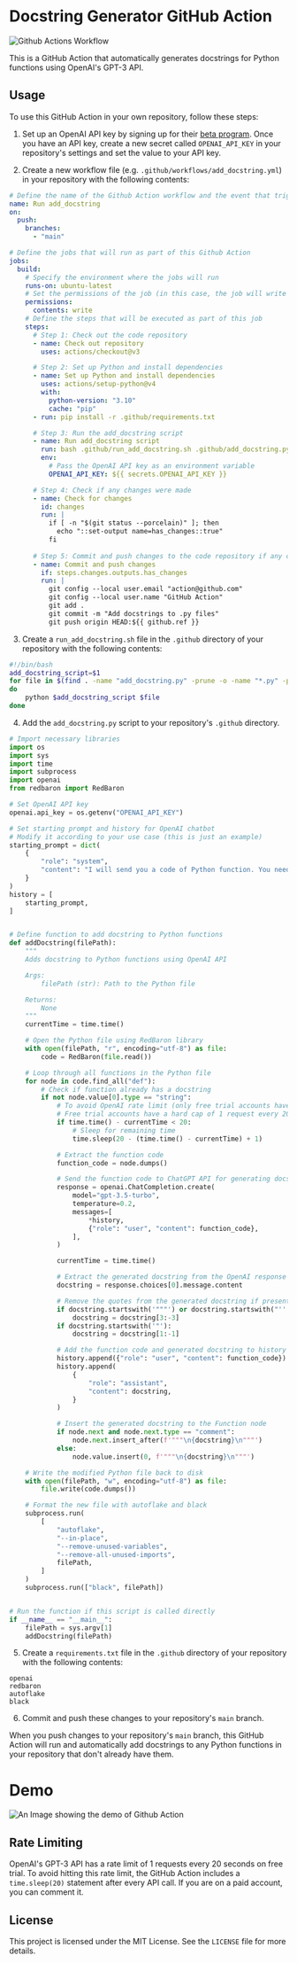 # Docstring Generator GitHub Action

![Github Actions Workflow](https://dev-to-uploads.s3.amazonaws.com/uploads/articles/byirq6owyvmgr5eypz3o.png)

This is a GitHub Action that automatically generates docstrings for Python functions using OpenAI's GPT-3 API.

## Usage

To use this GitHub Action in your own repository, follow these steps:

1.  Set up an OpenAI API key by signing up for their [beta program](https://beta.openai.com/signup/). Once you have an API key, create a new secret called `OPENAI_API_KEY` in your repository's settings and set the value to your API key.
    
2.  Create a new workflow file (e.g. `.github/workflows/add_docstring.yml`) in your repository with the following contents:

```yaml
# Define the name of the Github Action workflow and the event that triggers it
name: Run add_docstring
on:
  push:
    branches:
      - "main"

# Define the jobs that will run as part of this Github Action
jobs:
  build:
    # Specify the environment where the jobs will run
    runs-on: ubuntu-latest
    # Set the permissions of the job (in this case, the job will write to the repository, so needs write permissions)
    permissions:
      contents: write
    # Define the steps that will be executed as part of this job
    steps:
      # Step 1: Check out the code repository
      - name: Check out repository
        uses: actions/checkout@v3

      # Step 2: Set up Python and install dependencies
      - name: Set up Python and install dependencies
        uses: actions/setup-python@v4
        with:
          python-version: "3.10"
          cache: "pip"
      - run: pip install -r .github/requirements.txt

      # Step 3: Run the add_docstring script
      - name: Run add_docstring script
        run: bash .github/run_add_docstring.sh .github/add_docstring.py
        env:
          # Pass the OpenAI API key as an environment variable
          OPENAI_API_KEY: ${{ secrets.OPENAI_API_KEY }}

      # Step 4: Check if any changes were made
      - name: Check for changes
        id: changes
        run: |
          if [ -n "$(git status --porcelain)" ]; then
            echo "::set-output name=has_changes::true"
          fi
          
      # Step 5: Commit and push changes to the code repository if any changes were made
      - name: Commit and push changes
        if: steps.changes.outputs.has_changes
        run: |
          git config --local user.email "action@github.com"
          git config --local user.name "GitHub Action"
          git add .
          git commit -m "Add docstrings to .py files"
          git push origin HEAD:${{ github.ref }}
```

3.  Create a `run_add_docstring.sh` file in the `.github` directory of your repository with the following contents:

```bash
#!/bin/bash
add_docstring_script=$1
for file in $(find . -name "add_docstring.py" -prune -o -name "*.py" -print)
do
    python $add_docstring_script $file
done
```

4.  Add the `add_docstring.py` script to your repository's `.github` directory.

```python
# Import necessary libraries
import os
import sys
import time
import subprocess
import openai
from redbaron import RedBaron

# Set OpenAI API key
openai.api_key = os.getenv("OPENAI_API_KEY")

# Set starting prompt and history for OpenAI chatbot
# Modify it according to your use case (this is just an example)
starting_prompt = dict(
    {
        "role": "system",
        "content": "I will send you a code of Python function. You need to analyse the code and return to me a string that I can use as the docstring for that function, so as to improve my documentation. The functions can also be routes of a Web App, handle those cases too. Donot write any explanations, just send me a string that I can use as the docstring. The language style of the docstring should be simple and easy to understand and it should be in Google Style Multi-Line format",
    }
)
history = [
    starting_prompt,
]


# Define function to add docstring to Python functions
def addDocstring(filePath):
    """
    Adds docstring to Python functions using OpenAI API

    Args:
        filePath (str): Path to the Python file

    Returns:
        None
    """
    currentTime = time.time()

    # Open the Python file using RedBaron library
    with open(filePath, "r", encoding="utf-8") as file:
        code = RedBaron(file.read())

    # Loop through all functions in the Python file
    for node in code.find_all("def"):
        # Check if function already has a docstring
        if not node.value[0].type == "string":
            # To avoid OpenAI rate limit (only free trial accounts have rate limit, comment the code below if you have a paid account)
            # Free trial accounts have a hard cap of 1 request every 20 seconds
            if time.time() - currentTime < 20:
                # Sleep for remaining time
                time.sleep(20 - (time.time() - currentTime) + 1)

            # Extract the function code
            function_code = node.dumps()

            # Send the function code to ChatGPT API for generating docstring (offcourse use GPT4 API if you hace access to it)
            response = openai.ChatCompletion.create(
                model="gpt-3.5-turbo",
                temperature=0.2,
                messages=[
                    *history,
                    {"role": "user", "content": function_code},
                ],
            )

            currentTime = time.time()

            # Extract the generated docstring from the OpenAI response
            docstring = response.choices[0].message.content

            # Remove the quotes from the generated docstring if present
            if docstring.startswith('"""') or docstring.startswith("'''"):
                docstring = docstring[3:-3]
            if docstring.startswith('"'):
                docstring = docstring[1:-1]

            # Add the function code and generated docstring to history
            history.append({"role": "user", "content": function_code})
            history.append(
                {
                    "role": "assistant",
                    "content": docstring,
                }
            )

            # Insert the generated docstring to the Function node
            if node.next and node.next.type == "comment":
                node.next.insert_after(f'"""\n{docstring}\n"""')
            else:
                node.value.insert(0, f'"""\n{docstring}\n"""')

    # Write the modified Python file back to disk
    with open(filePath, "w", encoding="utf-8") as file:
        file.write(code.dumps())

    # Format the new file with autoflake and black
    subprocess.run(
        [
            "autoflake",
            "--in-place",
            "--remove-unused-variables",
            "--remove-all-unused-imports",
            filePath,
        ]
    )
    subprocess.run(["black", filePath])


# Run the function if this script is called directly
if __name__ == "__main__":
    filePath = sys.argv[1]
    addDocstring(filePath)
```
    
5.  Create a `requirements.txt` file in the `.github` directory of your repository with the following contents:

```text
openai
redbaron
autoflake
black
```

6.  Commit and push these changes to your repository's `main` branch.

When you push changes to your repository's `main` branch, this GitHub Action will run and automatically add docstrings to any Python functions in your repository that don't already have them.

# Demo

![An Image showing the demo of Github Action](https://dev-to-uploads.s3.amazonaws.com/uploads/articles/iujaq0r56xvq9mw7emee.png)

## Rate Limiting

OpenAI's GPT-3 API has a rate limit of 1 requests every 20 seconds on free trial. To avoid hitting this rate limit, the GitHub Action includes a `time.sleep(20)` statement after every API call. If you are on a paid account, you can comment it.

## License

This project is licensed under the MIT License. See the `LICENSE` file for more details.